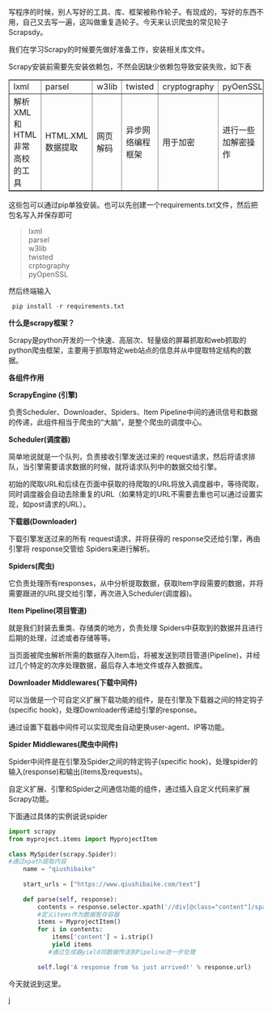 写程序的时候，别人写好的工具、库、框架被称作轮子。有现成的，写好的东西不用，自己又去写一遍，这叫做重复造轮子。今天来认识爬虫的常见轮子Scrapsdy。

我们在学习Scrapy的时候要先做好准备工作，安装相关库文件。

Scrapy安装前需要先安装依赖包，不然会因缺少依赖包导致安装失败，如下表

<table border="1" cellpadding="1" cellspacing="1"><tbody><tr><td>lxml</td><td>parsel</td><td>w3lib</td><td>twisted</td><td>cryptography</td><td>pyOenSSL</td></tr><tr><td>解析XML和HTML非常高校的工具</td><td>HTML.XML数据提取</td><td>网页解码</td><td>异步网络编程框架</td><td>用于加密</td><td>进行一些加解密操作</td></tr></tbody></table>

这些包可以通过pip单独安装。也可以先创建一个requirements.txt文件，然后把包名写入并保存即可

> lxml  
> parsel  
> w3lib  
> twisted  
> crptography  
> pyOpenSSL

然后终端输入

```python
 pip install -r requirements.txt
```

**什么是scrapy框架？**

Scrapy是python开发的一个快速、高层次、轻量级的屏幕抓取和web抓取的python爬虫框架，主要用于抓取特定web站点的信息并从中提取特定结构的数据。

**各组件作用**

**ScrapyEngine \(引擎\)**

负责Scheduler、Downloader、Spiders、Item Pipeline中间的通讯信号和数据的传递，此组件相当于爬虫的“大脑”，是整个爬虫的调度中心。

**Scheduler\(调度器\)**

简单地说就是一个队列，负责接收引擎发送过来的 request请求，然后将请求排队，当引擎需要请求数据的时候，就将请求队列中的数据交给引擎。

初始的爬取URL和后续在页面中获取的待爬取的URL将放入调度器中，等待爬取，同时调度器会自动去除重复的URL（如果特定的URL不需要去重也可以通过设置实现，如post请求的URL）。

**下载器\(Downloader\)**

下载引擎发送过来的所有 request请求，并将获得的 response交还给引擎，再由引擎将 response交管给 Spiders来进行解析。

**Spiders\(爬虫\)**

它负责处理所有responses，从中分析提取数据，获取Item字段需要的数据，并将需要跟进的URL提交给引擎，再次进入Scheduler\(调度器\)。

**Item Pipeline\(项目管道\)**

就是我们封装去重类、存储类的地方，负责处理 Spiders中获取到的数据并且进行后期的处理，过滤或者存储等等。

当页面被爬虫解析所需的数据存入Item后，将被发送到项目管道\(Pipeline\)，并经过几个特定的次序处理数据，最后存入本地文件或存入数据库。

**Downloader Middlewares\(下载中间件\)**

可以当做是一个可自定义扩展下载功能的组件，是在引擎及下载器之间的特定钩子\(specific hook\)，处理Downloader传递给引擎的response。

通过设置下载器中间件可以实现爬虫自动更换user-agent、IP等功能。

**Spider Middlewares\(爬虫中间件\)**

Spider中间件是在引擎及Spider之间的特定钩子\(specific hook\)，处理spider的输入\(response\)和输出\(items及requests\)。

自定义扩展、引擎和Spider之间通信功能的组件，通过插入自定义代码来扩展Scrapy功能。

下面通过具体的实例说说spider

```python
import scrapy
from myproject.items import MyprojectItem
 
class MySpider(scrapy.Spider):
#通过xpath提取内容
    name = "qiushibaike"
 
    start_urls = ["https://www.qiushibaike.com/text"]
 
    def parse(self, response):
        contents = response.selector.xpath('//div[@class="content"]/span/text()').extract()
        #定义items作为数据暂存容器
        items = MyprojectItem()
        for i in contents:
            items['content'] = i.strip()
            yield items
           #通过生成器yield将数据传送到Pipeline进一步处理
 
        self.log('A response from %s just arrived!' % response.url)
```

今天就说到这里。

j